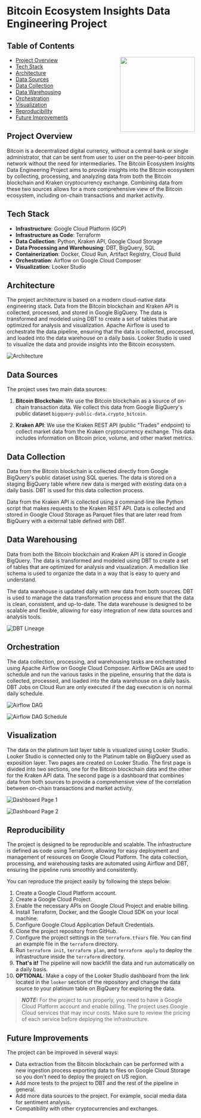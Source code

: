 # Bitcoin Ecosystem Insights Data Engineering Project


## Table of Contents

<img style="float: right;" src="./media/btc.png" width="200" >

- [Project Overview](#project-overview)
- [Tech Stack](#tech-stack)
- [Architecture](#architecture)
- [Data Sources](#data-sources)
- [Data Collection](#data-collection)
- [Data Warehousing](#data-warehousing)
- [Orchestration](#orchestration)
- [Visualization](#visualization)
- [Reproducibility](#reproducibility)
- [Future Improvements](#future-improvements)

## Project Overview

Bitcoin is a decentralized digital currency, without a central bank or single administrator, that can be sent from user to user on the peer-to-peer bitcoin network without the need for intermediaries. The Bitcoin Ecosystem Insights Data Engineering Project aims to provide insights into the Bitcoin ecosystem by collecting, processing, and analyzing data from both the Bitcoin blockchain and Kraken cryptocurrency exchange. Combining data from these two sources allows for a more comprehensive view of the Bitcoin ecosystem, including on-chain transactions and market activity.

## Tech Stack

- **Infrastructure**: Google Cloud Platform (GCP)
- **Infrastructure as Code**: Terraform
- **Data Collection**: Python, Kraken API, Google Cloud Storage
- **Data Processing and Warehousing**: DBT, BigQuery, SQL
- **Containerization**: Docker, Cloud Run, Artifact Registry, Cloud Build
- **Orchestration**: Airflow on Google Cloud Composer
- **Visualization**: Looker Studio

## Architecture

The project architecture is based on a modern cloud-native data engineering stack. Data from the Bitcoin blockchain and Kraken API is collected, processed, and stored in Google BigQuery. The data is transformed and modeled using DBT to create a set of tables that are optimized for analysis and visualization. Apache Airflow is used to orchestrate the data pipeline, ensuring that the data is collected, processed, and loaded into the data warehouse on a daily basis. Looker Studio is used to visualize the data and provide insights into the Bitcoin ecosystem.

![Architecture](./media/architecture.png)

## Data Sources

The project uses two main data sources:

1. **Bitcoin Blockchain**: We use the Bitcoin blockchain as a source of on-chain transaction data. We collect this data from Google BigQuery's public dataset `bigquery-public-data.crypto_bitcoin`.

2. **Kraken API**: We use the Kraken REST API (public "Trades" endpoint) to collect market data from the Kraken cryptocurrency exchange. This data includes information on Bitcoin price, volume, and other market metrics.

## Data Collection

Data from the Bitcoin blockchain is collected directly from Google BigQuery's public dataset using SQL queries. The data is stored on a staging BigQuery table where new data is merged with existing data on a daily basis. DBT is used for this data collection process.

Data from the Kraken API is collected using a command-line like Python script that makes requests to the Kraken REST API. Data is collected and stored in Google Cloud Storage as Parquet files that are later read from BigQuery with a external table defined with DBT.

## Data Warehousing

Data from both the Bitcoin blockchain and Kraken API is stored in Google BigQuery. The data is transformed and modeled using DBT to create a set of tables that are optimized for analysis and visualization. A medallion like schema is used to organize the data in a way that is easy to query and understand.

The data warehouse is updated daily with new data from both sources. DBT is used to manage the data transformation process and ensure that the data is clean, consistent, and up-to-date. The data warehouse is designed to be scalable and flexible, allowing for easy integration of new data sources and analysis tools. 

![DBT Lineage](./media/dbt_lineage.png)


## Orchestration

The data collection, processing, and warehousing tasks are orchestrated using Apache Airflow on Google Cloud Composer. Airflow DAGs are used to schedule and run the various tasks in the pipeline, ensuring that the data is collected, processed, and loaded into the data warehouse on a daily basis. DBT Jobs on Cloud Run are only executed if the dag execution is on normal daily schedule.

![Airflow DAG](./media/airflow.png)

![Airflow DAG Schedule](./media/airflow_schedule.png)

## Visualization

The data on the platinum last layer table is visualized using Looker Studio. Looker Studio is connected only to the Platinum table on BigQuery used as exposition layer.
Two pages are created on Looker Studio. The first page is divided into two sections, one for the Bitcoin blockchain data and the other for the Kraken API data. The second page is a dashboard that combines data from both sources to provide a comprehensive view of the correlation between on-chain transactions and market activity.

![Dashboard Page 1](./media/dashboard_1.png)

![Dashboard Page 2](./media/dashboard_2.png)

## Reproducibility

The project is designed to be reproducible and scalable. The infrastructure is defined as code using Terraform, allowing for easy deployment and management of resources on Google Cloud Platform. The data collection, processing, and warehousing tasks are automated using Airflow and DBT, ensuring the pipeline runs smoothly and consistently. 

You can reproduce the project easily by following the steps below:

1. Create a Google Cloud Platform account.
2. Create a Google Cloud Project.
3. Enable the necessary APIs on Google Cloud Project and enable billing.
4. Install Terraform, Docker, and the Google Cloud SDK on your local machine.
5. Configure Google Cloud Application Default Credentials.
6. Clone the project repository from GitHub.
7. Configure the project settings in the `terraform.tfvars` file. You can find an example file in the `terraform` directory.
8. Run `terraform init`, `terraform plan`, and `terraform apply` to deploy the infrastructure inside the `terraform` directory.
9. **That's it!** The pipeline will now backfill the data and run automatically on a daily basis.
10. **OPTIONAL**: Make a copy of the Looker Studio dashboard from the link located in the `looker` section of the repository and change the data source to your platinum table on BigQuery for exploring the data.

> **_NOTE:_**  For the project to run properly, you need to have a Google Cloud Platform account and enable billing. The project uses Google Cloud services that may incur costs. Make sure to review the pricing of each service before deploying the infrastructure.

## Future Improvements

The project can be improved in several ways:

- Data extraction from the Bitcoin blockchain can be performed with a new ingestion process exporting data to files on Google Cloud Storage so you don't need to deploy the project on US region.
- Add more tests to the project to DBT and the rest of the pipeline in general.
- Add more data sources to the project. For example, social media data for sentiment analysis.
- Compatibility with other cryptocurrencies and exchanges.
